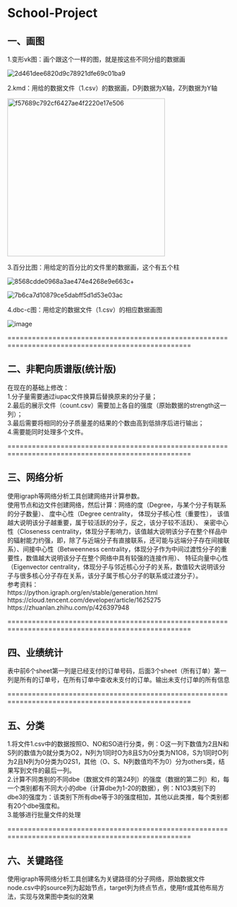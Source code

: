 # School-Project
<h2>一、画图</h2>

1.变形vk图：画个跟这个一样的图，就是按这些不同分组的数据画

![2d461dee6820d9c78921dfe69c01ba9](https://github.com/lmq14159/Others-project/assets/82321147/a847f319-95db-4303-a824-fca46936540e)

2.kmd：用给的数据文件（1.csv）的数据画，D列数据为X轴，Z列数据为Y轴

<img width="357" alt="f57689c792cf6427ae4f2220e17e506" src="https://github.com/lmq14159/Others-project/assets/82321147/dfaf4e83-5522-4ae4-a1b5-d5c5b6087530">

3.百分比图：用给定的百分比的文件里的数据画，这个有五个柱

![8568cdde0968a3ae474e4268e9e663c](https://github.com/lmq14159/Others-project/assets/82321147/3e996159-945d-4a63-96f3-c1d1bddfbca0)+

![7b6ca7d10879ce5dabff5d1d53e03ac](https://github.com/lmq14159/Others-project/assets/82321147/ae717aa3-b555-4b10-9103-84416809943d)

4.dbc-c图：用给定的数据文件（1.csv）的相应数据画图

![image](https://github.com/lmq14159/Others-project/assets/82321147/1ba28827-ee94-4938-a6c2-715f3444989a)



===================================================================================================

<h2>二、非靶向质谱版(统计版)</h2>
在现在的基础上修改：</br>
1.分子量需要通过iupac文件换算后替换原来的分子量；</br>
2.最后的展示文件（count.csv）需要加上各自的强度（原始数据的strength这一列）；</br>
3.最后需要将相同的分子质量差的结果的个数由高到低排序后进行输出；</br>
4.需要能同时处理多个文件。



===================================================================================================



<h2>三、网络分析</h2>
使用igraph等网络分析工具创建网络并计算参数。</br>
使用节点和边文件创建网络，然后计算：网络的度（Degree，与某个分子有联系的分子数量）、 度中心性（Degree centrality， 体现分子核心性（重要性）， 该值越大说明该分子越重要，属于较活跃的分子，反之，该分子较不活跃）、 亲密中心性（Closeness centrality，体现分子影响力，该值越大说明该分子在整个样品中的辐射能力约强，即，除了与近端分子有直接联系，还可能与远端分子存在间接联系）、间接中心性（Betweenness centrality，体现分子作为中间过渡性分子的重要性，数值越大说明该分子在整个网络中具有较强的连接作用）、 特征向量中心性（Eigenvector centrality，体现分子与邻近核心分子的关系，数值较大说明该分子与很多核心分子存在关系，该分子属于核心分子的联系或过渡分子）。 </br>
参考资料：</br>
https://python.igraph.org/en/stable/generation.html</br>
https://cloud.tencent.com/developer/article/1625275</br>
https://zhuanlan.zhihu.com/p/426397948



===================================================================================================


<h2>四、业绩统计</h2>
表中前6个sheet第一列是已经支付的订单号码，后面3个sheet（所有订单）第一列是所有的订单号，在所有订单中查收未支付的订单。输出未支付订单的所有信息





===================================================================================================


<h2>五、分类</h2>
1.将文件1.csv中的数据按照O、NO和SO进行分类，例：O这一列下数值为2且N和S列的数值为0就分类为O2，N列为1同时O为8且S为0分类为N1O8，S为1同时O列为2且N列为0分类为O2S1，其他（O、S、N列数值均不为0）分为others类，结果写到文件的最后一列。</br>
2.计算不同类别的不同dbe（数据文件的第24列）的强度（数据的第二列）和，每一个类别都有不同大小的dbe（计算dbe为1-20的数据），例：N1O3类别下的dbe3的强度为：该类别下所有dbe等于3的强度相加，其他以此类推，每个类别都有20个dbe强度和。</br>
3.能够进行批量文件的处理


===================================================================================================


<h2>六、关键路径</h2>
使用igraph等网络分析工具创建名为关键路径的分子网络，原始数据文件node.csv中的source列为起始节点，target列为终点节点，使用fr或其他布局方法，实现与效果图中类似的效果

